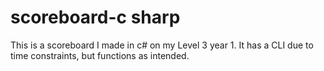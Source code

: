 # scoreboard-c sharp
This is a scoreboard I made in c# on my Level 3 year 1. It has a CLI due to time constraints, but functions as intended.
